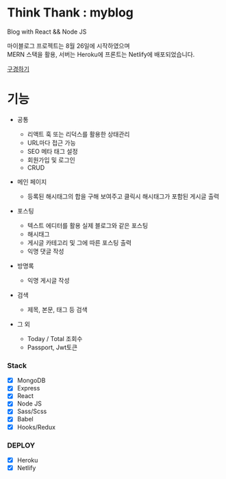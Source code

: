 # Think Thank : myblog

Blog with React && Node JS

마이블로그 프로젝트는 8월 26일에 시작하였으며 <br>
MERN 스택을 활용, 서버는 Heroku에
프론트는 Netlify에 배포되었습니다.

[구경하기](https://www.kormelon.cf/)

# 기능

- 공통

  - 리액트 훅 또는 리덕스를 활용한 상태관리
  - URL마다 접근 가능
  - SEO 메타 태그 설정
  - 회원가입 및 로그인
  - CRUD

- 메인 페이지

  - 등록된 해시태그의 합을 구해 보여주고 클릭시 해시태그가 포함된 게시글 출력

- 포스팅

  - 텍스트 에디터를 활용 실제 블로그와 같은 포스팅
  - 해시태그
  - 게시글 카테고리 및 그에 따른 포스팅 출력
  - 익명 댓글 작성

- 방명록

  - 익명 게시글 작성

- 검색

  - 제목, 본문, 태그 등 검색

- 그 외
  - Today / Total 조회수
  - Passport, Jwt토큰

### Stack

- [x] MongoDB
- [x] Express
- [x] React
- [x] Node JS
- [x] Sass/Scss
- [x] Babel
- [x] Hooks/Redux

### DEPLOY

- [x] Heroku
- [x] Netlify
